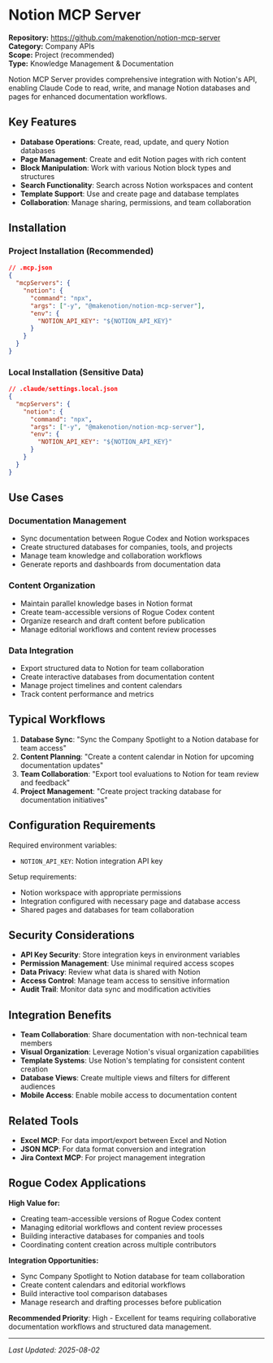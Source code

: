 # Notion MCP Server

**Repository:** https://github.com/makenotion/notion-mcp-server  
**Category:** Company APIs  
**Scope:** Project (recommended)  
**Type:** Knowledge Management & Documentation

Notion MCP Server provides comprehensive integration with Notion's API, enabling Claude Code to read, write, and manage Notion databases and pages for enhanced documentation workflows.

## Key Features

- **Database Operations**: Create, read, update, and query Notion databases
- **Page Management**: Create and edit Notion pages with rich content
- **Block Manipulation**: Work with various Notion block types and structures
- **Search Functionality**: Search across Notion workspaces and content
- **Template Support**: Use and create page and database templates
- **Collaboration**: Manage sharing, permissions, and team collaboration

## Installation

### Project Installation (Recommended)
```json
// .mcp.json
{
  "mcpServers": {
    "notion": {
      "command": "npx",
      "args": ["-y", "@makenotion/notion-mcp-server"],
      "env": {
        "NOTION_API_KEY": "${NOTION_API_KEY}"
      }
    }
  }
}
```

### Local Installation (Sensitive Data)
```json
// .claude/settings.local.json
{
  "mcpServers": {
    "notion": {
      "command": "npx",
      "args": ["-y", "@makenotion/notion-mcp-server"],
      "env": {
        "NOTION_API_KEY": "${NOTION_API_KEY}"
      }
    }
  }
}
```

## Use Cases

### Documentation Management
- Sync documentation between Rogue Codex and Notion workspaces
- Create structured databases for companies, tools, and projects
- Manage team knowledge and collaboration workflows
- Generate reports and dashboards from documentation data

### Content Organization
- Maintain parallel knowledge bases in Notion format
- Create team-accessible versions of Rogue Codex content
- Organize research and draft content before publication
- Manage editorial workflows and content review processes

### Data Integration
- Export structured data to Notion for team collaboration
- Create interactive databases from documentation content
- Manage project timelines and content calendars
- Track content performance and metrics

## Typical Workflows

1. **Database Sync**: "Sync the Company Spotlight to a Notion database for team access"
2. **Content Planning**: "Create a content calendar in Notion for upcoming documentation updates"
3. **Team Collaboration**: "Export tool evaluations to Notion for team review and feedback"
4. **Project Management**: "Create project tracking database for documentation initiatives"

## Configuration Requirements

Required environment variables:
- `NOTION_API_KEY`: Notion integration API key

Setup requirements:
- Notion workspace with appropriate permissions
- Integration configured with necessary page and database access
- Shared pages and databases for team collaboration

## Security Considerations

- **API Key Security**: Store integration keys in environment variables
- **Permission Management**: Use minimal required access scopes
- **Data Privacy**: Review what data is shared with Notion
- **Access Control**: Manage team access to sensitive information
- **Audit Trail**: Monitor data sync and modification activities

## Integration Benefits

- **Team Collaboration**: Share documentation with non-technical team members
- **Visual Organization**: Leverage Notion's visual organization capabilities
- **Template Systems**: Use Notion's templating for consistent content creation
- **Database Views**: Create multiple views and filters for different audiences
- **Mobile Access**: Enable mobile access to documentation content

## Related Tools

- **Excel MCP**: For data import/export between Excel and Notion
- **JSON MCP**: For data format conversion and integration
- **Jira Context MCP**: For project management integration

## Rogue Codex Applications

**High Value for:**
- Creating team-accessible versions of Rogue Codex content
- Managing editorial workflows and content review processes
- Building interactive databases for companies and tools
- Coordinating content creation across multiple contributors

**Integration Opportunities:**
- Sync Company Spotlight to Notion database for team collaboration
- Create content calendars and editorial workflows
- Build interactive tool comparison databases
- Manage research and drafting processes before publication

**Recommended Priority**: High - Excellent for teams requiring collaborative documentation workflows and structured data management.

---

*Last Updated: 2025-08-02*